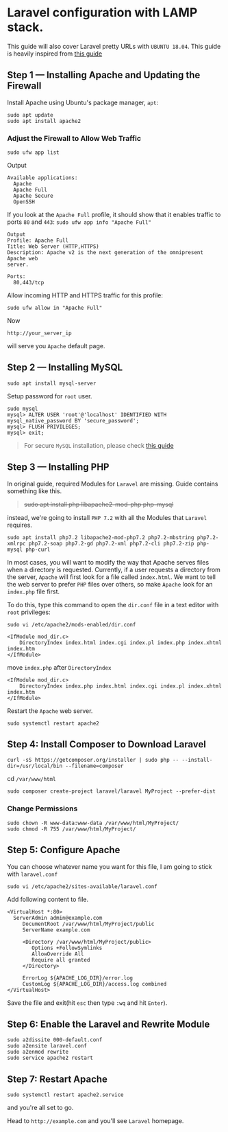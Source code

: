 # Laravel configuration with LAMP stack.

This guide will also cover Laravel pretty URLs with `UBUNTU 18.04`. This guide is heavily inspired from [this guide][1]

## Step 1 — Installing Apache and Updating the Firewall

Install Apache using Ubuntu's package manager, `apt`:

```
sudo apt update
sudo apt install apache2
```

### Adjust the Firewall to Allow Web Traffic

```sudo ufw app list```

Output
```
Available applications:
  Apache
  Apache Full
  Apache Secure
  OpenSSH
  ```
  
If you look at the `Apache Full` profile, it should show that it enables traffic to ports `80` and `443`:
```sudo ufw app info "Apache Full"```

```
Output
Profile: Apache Full
Title: Web Server (HTTP,HTTPS)
Description: Apache v2 is the next generation of the omnipresent Apache web
server.

Ports:
  80,443/tcp
```

Allow incoming HTTP and HTTPS traffic for this profile:

```
sudo ufw allow in "Apache Full"
```

Now 
```
http://your_server_ip
```
will serve you `Apache` default page.

## Step 2 — Installing MySQL

```
sudo apt install mysql-server
```

Setup password for `root` user.

```
sudo mysql
mysql> ALTER USER 'root'@'localhost' IDENTIFIED WITH mysql_native_password BY 'secure_password';
mysql> FLUSH PRIVILEGES;
mysql> exit;
```
> For secure `MySQL` installation, please check [this guide][1]

## Step 3 — Installing PHP

In original guide, required Modules for `Laravel` are missing. Guide contains something like this.

> ~~sudo apt install php libapache2-mod-php php-mysql~~

instead, we're going to install `PHP 7.2` with all the Modules that `Laravel` requires.

```
sudo apt install php7.2 libapache2-mod-php7.2 php7.2-mbstring php7.2-xmlrpc php7.2-soap php7.2-gd php7.2-xml php7.2-cli php7.2-zip php-mysql php-curl

```

In most cases, you will want to modify the way that Apache serves files when a directory is requested. Currently, if a user requests a directory from the server, `Apache` will first look for a file called `index.html`. We want to tell the web server to prefer `PHP` files over others, so make `Apache` look for an `index.php` file first.

To do this, type this command to open the `dir.conf` file in a text editor with `root` privileges:

```
sudo vi /etc/apache2/mods-enabled/dir.conf
```

```vim
<IfModule mod_dir.c>
    DirectoryIndex index.html index.cgi index.pl index.php index.xhtml index.htm
</IfModule>
```

move `index.php` after `DirectoryIndex`

```vim
<IfModule mod_dir.c>
    DirectoryIndex index.php index.html index.cgi index.pl index.xhtml index.htm
</IfModule>
```

Restart the `Apache` web server.

```
sudo systemctl restart apache2
```

## Step 4: Install Composer to Download Laravel
```
curl -sS https://getcomposer.org/installer | sudo php -- --install-dir=/usr/local/bin --filename=composer
```

cd `/var/www/html`
```
sudo composer create-project laravel/laravel MyProject --prefer-dist
```

### Change Permissions

```
sudo chown -R www-data:www-data /var/www/html/MyProject/
sudo chmod -R 755 /var/www/html/MyProject/
```

## Step 5: Configure Apache

You can choose whatever name you want for this file, I am going to stick with `laravel.conf`

```
sudo vi /etc/apache2/sites-available/laravel.conf
```

Add following content to file.
```vim
<VirtualHost *:80>   
  ServerAdmin admin@example.com
     DocumentRoot /var/www/html/MyProject/public
     ServerName example.com

     <Directory /var/www/html/MyProject/public>
        Options +FollowSymlinks
        AllowOverride All
        Require all granted
     </Directory>

     ErrorLog ${APACHE_LOG_DIR}/error.log
     CustomLog ${APACHE_LOG_DIR}/access.log combined
</VirtualHost>
```

Save the file and exit(hit `esc` then type `:wq` and hit `Enter`).

## Step 6: Enable the Laravel and Rewrite Module

```
sudo a2dissite 000-default.conf
sudo a2ensite laravel.conf
sudo a2enmod rewrite
sudo service apache2 restart
```

## Step 7: Restart Apache

```
sudo systemctl restart apache2.service
```

and you're all set to go.

Head to `http://example.com` and you'll see `Laravel` homepage.

[1]: https://www.digitalocean.com/community/tutorials/how-to-install-linux-apache-mysql-php-lamp-stack-ubuntu-18-04 "How To Install Linux, Apache, MySQL, PHP (LAMP) stack on Ubuntu 18.04"
